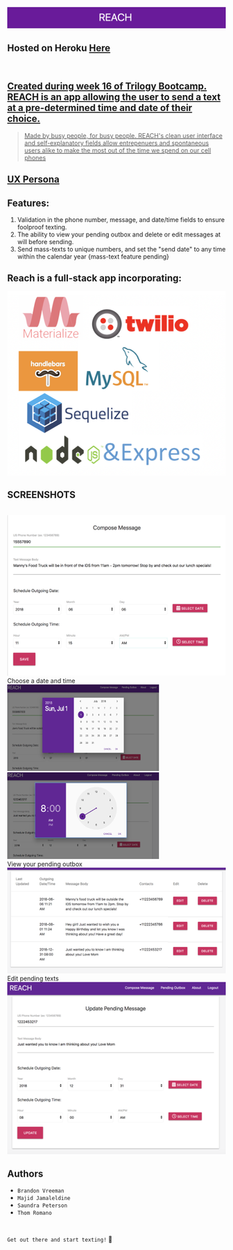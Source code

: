<!-- <img src = "./public/assets/img/Banner.png"> -->
<img src = "./public/assets/images/Banner.png">

## Hosted on Heroku <a href="https://arcane-bastion-12475.herokuapp.com/">Here

<br>

## Created during week 16 of Trilogy Bootcamp. REACH is an app allowing the user to send a text at a pre-determined time and date of their choice. 

 > Made by busy people, for busy people. REACH's clean user interface and self-explanatory fields allow entrepenuers and spontaneous users alike to make the most out of the time we spend on our cell phones
## <a href="https://app.xtensio.com/folio/s5ls38nj">UX Persona</a>

## Features: 
1. Validation in the phone number, message, and date/time fields to ensure foolproof texting. 
2. The ability to view your pending outbox and delete or edit messages at will before sending. 
3. Send mass-texts to unique numbers, and set the "send date" to any time within the calendar year {mass-text feature pending}

## Reach is a full-stack app incorporating:

<img src= "./public/assets/images/logos.png" width="550">

## SCREENSHOTS
<br>
<img src = "./public/assets/images/Compose.png" width="600">
<br>
Choose a date and time
<img src = "./public/assets/images/DatePicker.png" width="350" height= "200">
<img src = "./public/assets/images/TimePicker.png" width="350" height= "200">
<br>
View your pending outbox
<img src = "./public/assets/images/Outbox.png" width="600">
<br>
Edit pending texts
<img src = "./public/assets/images/Outbox-Update.png" width="600">


## Authors
* ```Brandon Vreeman```
* ```Majid Jamaleldine```
* ```Saundra Peterson```
* ```Thom Romano``` 
<br>

```Get out there and start texting!``` :iphone:



